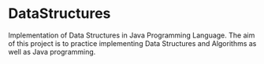 # DataStructures
Implementation of Data Structures in Java Programming Language. 
The aim of this project is to practice implementing Data Structures and Algorithms as well as Java programming.

